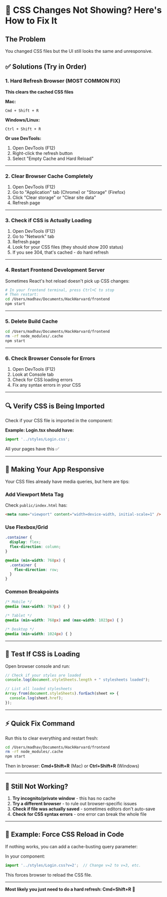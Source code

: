 # 🎨 CSS Changes Not Showing? Here's How to Fix It

## The Problem
You changed CSS files but the UI still looks the same and unresponsive.

## ✅ Solutions (Try in Order)

### 1. Hard Refresh Browser (MOST COMMON FIX)
**This clears the cached CSS files**

**Mac:**
```
Cmd + Shift + R
```

**Windows/Linux:**
```
Ctrl + Shift + R
```

**Or use DevTools:**
1. Open DevTools (F12)
2. Right-click the refresh button
3. Select "Empty Cache and Hard Reload"

---

### 2. Clear Browser Cache Completely
1. Open DevTools (F12)
2. Go to "Application" tab (Chrome) or "Storage" (Firefox)
3. Click "Clear storage" or "Clear site data"
4. Refresh page

---

### 3. Check if CSS is Actually Loading
1. Open DevTools (F12)
2. Go to "Network" tab
3. Refresh page
4. Look for your CSS files (they should show 200 status)
5. If you see 304, that's cached - do hard refresh

---

### 4. Restart Frontend Development Server
Sometimes React's hot reload doesn't pick up CSS changes:

```bash
# In your frontend terminal, press Ctrl+C to stop
# Then restart:
cd /Users/madhav/Documents/HackHarvard/frontend
npm start
```

---

### 5. Delete Build Cache
```bash
cd /Users/madhav/Documents/HackHarvard/frontend
rm -rf node_modules/.cache
npm start
```

---

### 6. Check Browser Console for Errors
1. Open DevTools (F12)
2. Look at Console tab
3. Check for CSS loading errors
4. Fix any syntax errors in your CSS

---

## 🔍 Verify CSS is Being Imported

Check if your CSS file is imported in the component:

**Example: Login.tsx should have:**
```typescript
import '../styles/Login.css';
```

All your pages have this ✅

---

## 📱 Making Your App Responsive

Your CSS files already have media queries, but here are tips:

### Add Viewport Meta Tag
Check `public/index.html` has:
```html
<meta name="viewport" content="width=device-width, initial-scale=1" />
```

### Use Flexbox/Grid
```css
.container {
  display: flex;
  flex-direction: column;
}

@media (min-width: 768px) {
  .container {
    flex-direction: row;
  }
}
```

### Common Breakpoints
```css
/* Mobile */
@media (max-width: 767px) { }

/* Tablet */
@media (min-width: 768px) and (max-width: 1023px) { }

/* Desktop */
@media (min-width: 1024px) { }
```

---

## 🧪 Test If CSS is Loading

Open browser console and run:
```javascript
// Check if your styles are loaded
console.log(document.styleSheets.length + " stylesheets loaded");

// List all loaded stylesheets
Array.from(document.styleSheets).forEach(sheet => {
  console.log(sheet.href);
});
```

---

## ⚡ Quick Fix Command

Run this to clear everything and restart fresh:

```bash
cd /Users/madhav/Documents/HackHarvard/frontend
rm -rf node_modules/.cache
npm start
```

Then in browser: **Cmd+Shift+R** (Mac) or **Ctrl+Shift+R** (Windows)

---

## 🐛 Still Not Working?

1. **Try incognito/private window** - this has no cache
2. **Try a different browser** - to rule out browser-specific issues
3. **Check if file was actually saved** - sometimes editors don't auto-save
4. **Check for CSS syntax errors** - one error can break the whole file

---

## 📝 Example: Force CSS Reload in Code

If nothing works, you can add a cache-busting query parameter:

In your component:
```typescript
import '../styles/Login.css?v=2';  // Change v=2 to v=3, etc.
```

This forces browser to reload the CSS file.

---

**Most likely you just need to do a hard refresh: Cmd+Shift+R** 🎯

